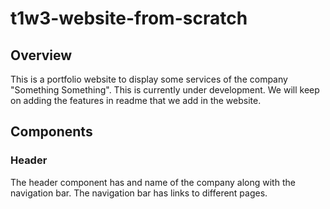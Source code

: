 # t1w3-website-from-scratch

## Overview
This is a portfolio website to display some services of the company "Something Something". This is currently under development. We will keep on adding the features in readme that we add in the website.

## Components

### Header
The header component has and name of the company along with the navigation bar. The navigation bar has links to different pages.